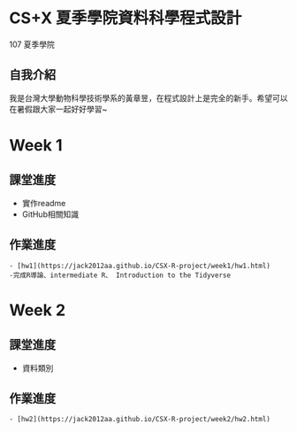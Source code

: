 # CS+X 夏季學院資料科學程式設計
 107 夏季學院

## 自我介紹
 我是台灣大學動物科學技術學系的黃章昱，在程式設計上是完全的新手。希望可以在暑假跟大家一起好好學習~

# Week 1
## 課堂進度
* 實作readme
* GitHub相關知識

## 作業進度
	- [hw1](https://jack2012aa.github.io/CSX-R-project/week1/hw1.html)
 	-完成R導論、intermediate R、 Introduction to the Tidyverse

# Week 2
## 課堂進度
* 資料類別

## 作業進度
	- [hw2](https://jack2012aa.github.io/CSX-R-project/week2/hw2.html)